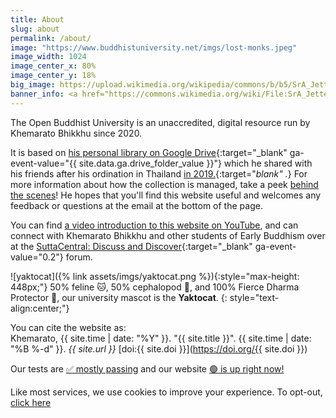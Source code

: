 ```yaml
---
title: About
slug: about
permalink: /about/
image: "https://www.buddhistuniversity.net/imgs/lost-monks.jpeg"
image_width: 1024
image_center_x: 80%
image_center_y: 18%
big_image: https://upload.wikimedia.org/wikipedia/commons/b/b5/SrA_Jette_Carr%2C_USAF_%285%29_%2814532088103%29.jpg
banner_info: <a href="https://commons.wikimedia.org/wiki/File:SrA_Jette_Carr,_USAF_(5)_(14532088103).jpg">U.S. Department of Defense</a>
---
```


The Open Buddhist University is an unaccredited, digital resource run by Khemarato Bhikkhu since 2020.

It is based on
[his personal library on Google Drive](https://drive.google.com/open?id=1RJi6bEXa25zizGdsm5evCycYuY6a2D8r){:target="_blank" ga-event-value="{{ site.data.ga.drive_folder_value }}"}
which he shared with his friends after his ordination in Thailand [in 2019.](https://discourse.suttacentral.net/t/bgl-a-buddhist-g-library/13095?u=khemarato.bhikkhu){:target="_blank" ._}
For more information about how the collection is managed, take a peek [behind the scenes](https://buddhistuniversity.net/COLLECTION_POLICY/)!
He hopes that you'll find this website useful and welcomes any feedback or questions at the email at the bottom of the page.

You can find [a video introduction to this website on YouTube](https://youtu.be/TPmTxHuQ9AI?t=22s), and can connect with Khemarato Bhikkhu and other students of Early Buddhism over at the [SuttaCentral: Discuss and Discover](https://discourse.suttacentral.net/?u=khemarato.bhikkhu){:target="_blank" ga-event-value="0.2"} forum.
 
![yaktocat]({% link assets/imgs/yaktocat.png %}){:style="max-height: 448px;"}
50% feline 🐱, 50% cephalopod 🐙, and 100% Fierce Dharma Protector 👹, our university mascot is the **Yaktocat**.
{: style="text-align:center;"}

You can cite the website as:  
Khemarato, {{ site.time | date: "%Y" }}. "{{ site.title }}". {{ site.time | date: "%B %-d" }}. *{{ site.url }}* [doi:{{ site.doi }}](https://doi.org/{{ site.doi }})

Our tests are [✅ mostly passing](/tests)
and our website [🟢 is up right now!](https://stats.uptimerobot.com/4q0qQUzqKk)

Like most services, we use cookies to improve your experience. To opt-out, [click here](/settings)
